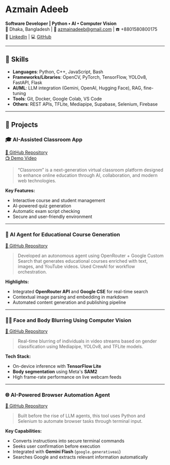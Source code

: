 # Azmain Adeeb
**Software Developer | Python • AI • Computer Vision**  
📍 Dhaka, Bangladesh | 📧 azmainadeeb@gmail.com | ☎️ +8801580800175  
💼 [LinkedIn](https://www.linkedin.com/in/azmain-adeeb-5b134230a/) | 💻 [GitHub](https://github.com/Azmaininqiad) 

---
## 🔧 Skills

- **Languages**: Python, C++, JavaScript, Bash
- **Frameworks/Libraries**: OpenCV, PyTorch, TensorFlow, YOLOv8, FastAPI, Flask
- **AI/ML**: LLM integration (Gemini, OpenAI, Hugging Face), RAG, fine-tuning
- **Tools**: Git, Docker, Google Colab, VS Code
- **Others**: REST APIs, TFLite, Mediapipe, Supabase, Selenium, Firebase

---

## 🚀 Projects

### 🎓 AI-Assisted Classroom App  
[🔗 GitHub Repository](https://github.com/Azmaininqiad/Classroom)  
[📺 Demo Video](https://youtu.be/gp6qIc53_kM?si=PdbFyx7rq4FMMbO1)

> “Classroom” is a next-generation virtual classroom platform designed to enhance online education through AI, collaboration, and modern web technologies.

**Key Features:**
- Interactive course and student management  
- AI-powered quiz generation  
- Automatic exam script checking  
- Secure and user-friendly environment  

---

### 🤖 AI Agent for Educational Course Generation  
[🔗 GitHub Repository](https://github.com/Azmaininqiad/CourseAI)

> Developed an autonomous agent using OpenRouter + Google Custom Search that generates educational courses enriched with text, images, and YouTube videos. Used CrewAI for workflow orchestration.

**Highlights:**
- Integrated **OpenRouter API** and **Google CSE** for real-time search  
- Contextual image parsing and embedding in markdown  
- Automated content generation and publishing pipeline  

---

### 🧍‍♂️ Face and Body Blurring Using Computer Vision  
[🔗 GitHub Repository](https://github.com/Azmaininqiad/PersonBlurusingMediapipe)

> Real-time blurring of individuals in video streams based on gender classification using Mediapipe, YOLOv8, and TFLite models.

**Tech Stack:**
- On-device inference with **TensorFlow Lite**  
- **Body segmentation** using Meta's **SAM2**  
- High frame-rate performance on live webcam feeds  

---

### 🌐 AI-Powered Browser Automation Agent  
[🔗 GitHub Repository](https://github.com/Azmaininqiad/Selenium)

> Built before the rise of LLM agents, this tool uses Python and Selenium to automate browser tasks through terminal input.

**Key Capabilities:**
- Converts instructions into secure terminal commands  
- Seeks user confirmation before execution  
- Integrated with **Gemini Flash** (`google.generativeai`)  
- Searches Google and extracts relevant information automatically  
